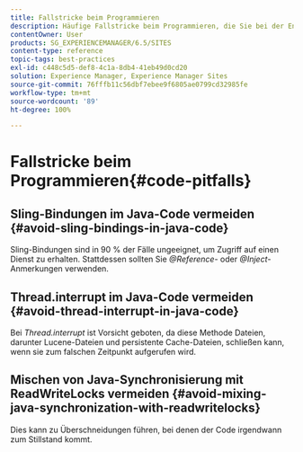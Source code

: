 ```yaml
---
title: Fallstricke beim Programmieren
description: Häufige Fallstricke beim Programmieren, die Sie bei der Entwicklung für AEM vermeiden sollten
contentOwner: User
products: SG_EXPERIENCEMANAGER/6.5/SITES
content-type: reference
topic-tags: best-practices
exl-id: c448c5d5-def8-4c1a-8db4-41eb49d0cd20
solution: Experience Manager, Experience Manager Sites
source-git-commit: 76fffb11c56dbf7ebee9f6805ae0799cd32985fe
workflow-type: tm+mt
source-wordcount: '89'
ht-degree: 100%

---
```


# Fallstricke beim Programmieren{#code-pitfalls}

## Sling-Bindungen im Java-Code vermeiden {#avoid-sling-bindings-in-java-code}

Sling-Bindungen sind in 90 % der Fälle ungeeignet, um Zugriff auf einen Dienst zu erhalten. Stattdessen sollten Sie *@Reference*- oder *@Inject*-Anmerkungen verwenden.

## Thread.interrupt im Java-Code vermeiden {#avoid-thread-interrupt-in-java-code}

Bei *Thread.interrupt* ist Vorsicht geboten, da diese Methode Dateien, darunter Lucene-Dateien und persistente Cache-Dateien, schließen kann, wenn sie zum falschen Zeitpunkt aufgerufen wird.

## Mischen von Java-Synchronisierung mit ReadWriteLocks vermeiden {#avoid-mixing-java-synchronization-with-readwritelocks}

Dies kann zu Überschneidungen führen, bei denen der Code irgendwann zum Stillstand kommt.
